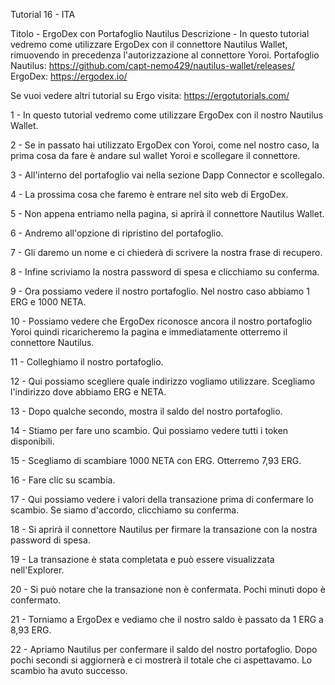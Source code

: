 Tutorial 16 - ITA

Titolo - ErgoDex con Portafoglio Nautilus
Descrizione - In questo tutorial vedremo come utilizzare ErgoDex con il connettore Nautilus Wallet, rimuovendo in precedenza l'autorizzazione al connettore Yoroi. Portafoglio Nautilus: https://github.com/capt-nemo429/nautilus-wallet/releases/
ErgoDex: https://ergodex.io/

Se vuoi vedere altri tutorial su Ergo visita: https://ergotutorials.com/

1 - In questo tutorial vedremo come utilizzare ErgoDex con il nostro Nautilus Wallet.

2 - Se in passato hai utilizzato ErgoDex con Yoroi, come nel nostro caso, la prima cosa da fare è andare sul wallet Yoroi e scollegare il connettore.

3 - All'interno del portafoglio vai nella sezione Dapp Connector e scollegalo.

4 - La prossima cosa che faremo è entrare nel sito web di ErgoDex.

5 - Non appena entriamo nella pagina, si aprirà il connettore Nautilus Wallet.

6 - Andremo all'opzione di ripristino del portafoglio.

7 - Gli daremo un nome e ci chiederà di scrivere la nostra frase di recupero.

8 - Infine scriviamo la nostra password di spesa e clicchiamo su conferma.

9 - Ora possiamo vedere il nostro portafoglio. Nel nostro caso abbiamo 1 ERG e 1000 NETA.

10 - Possiamo vedere che ErgoDex riconosce ancora il nostro portafoglio Yoroi quindi ricaricheremo la pagina e immediatamente otterremo il connettore Nautilus.

11 - Colleghiamo il nostro portafoglio.

12 - Qui possiamo scegliere quale indirizzo vogliamo utilizzare. Scegliamo l'indirizzo dove abbiamo ERG e NETA.

13 - Dopo qualche secondo, mostra il saldo del nostro portafoglio.

14 - Stiamo per fare uno scambio. Qui possiamo vedere tutti i token disponibili.

15 - Scegliamo di scambiare 1000 NETA con ERG. Otterremo 7,93 ERG.

16 - Fare clic su scambia.

17 - Qui possiamo vedere i valori della transazione prima di confermare lo scambio. Se siamo d'accordo, clicchiamo su conferma.

18 - Si aprirà il connettore Nautilus per firmare la transazione con la nostra password di spesa.

19 - La transazione è stata completata e può essere visualizzata nell'Explorer.

20 - Si può notare che la transazione non è confermata. Pochi minuti dopo è confermato.

21 - Torniamo a ErgoDex e vediamo che il nostro saldo è passato da 1 ERG a 8,93 ERG.

22 - Apriamo Nautilus per confermare il saldo del nostro portafoglio. Dopo pochi secondi si aggiornerà e ci mostrerà il totale che ci aspettavamo. Lo scambio ha avuto successo.
